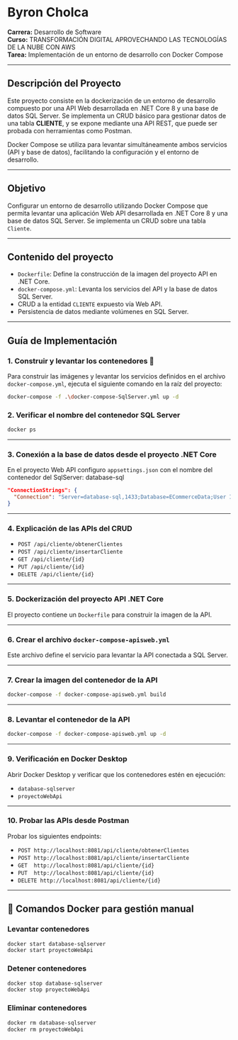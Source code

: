 # Byron Cholca  
**Carrera:** Desarrollo de Software  
**Curso:** TRANSFORMACIÓN DIGITAL APROVECHANDO LAS TECNOLOGÍAS DE LA NUBE CON AWS  
**Tarea:** Implementación de un entorno de desarrollo con Docker Compose  

---

## Descripción del Proyecto

Este proyecto consiste en la dockerización de un entorno de desarrollo compuesto por una API Web desarrollada en .NET Core 8 y una base de datos SQL Server. Se implementa un CRUD básico para gestionar datos de una tabla **CLIENTE**, y se expone mediante una API REST, que puede ser probada con herramientas como Postman.

Docker Compose se utiliza para levantar simultáneamente ambos servicios (API y base de datos), facilitando la configuración y el entorno de desarrollo.

---
## Objetivo

Configurar un entorno de desarrollo utilizando Docker Compose que permita levantar una aplicación Web API 
desarrollada en .NET Core 8 y una base de datos SQL Server. Se implementa un CRUD sobre una tabla `Cliente`.

---

## Contenido del proyecto

- `Dockerfile`: Define la construcción de la imagen del proyecto API en .NET Core.
- `docker-compose.yml`: Levanta los servicios del API y la base de datos SQL Server.
- CRUD a la entidad `CLIENTE` expuesto vía Web API.
- Persistencia de datos mediante volúmenes en SQL Server.

---

## Guía de Implementación

### 1. Construir y levantar los contenedores 🚀

Para construir las imágenes y levantar los servicios definidos en el archivo `docker-compose.yml`, ejecuta el siguiente comando en la raíz del proyecto:

```bash
docker-compose -f .\docker-compose-SqlServer.yml up -d
```
### 2. Verificar el nombre del contenedor SQL Server

```bash
docker ps
```
---

### 3. Conexión a la base de datos desde el proyecto .NET Core

En el proyecto Web API configuro `appsettings.json` con el nombre del contenedor del SqlServer: database-sql

```json
"ConnectionStrings": {
  "Connection": "Server=database-sql,1433;Database=ECommerceData;User Id=sa;Password=adminAppDist2024#;TrustServerCertificate=True"
}
```

---

### 4. Explicación de las APIs del CRUD

- `POST /api/cliente/obtenerClientes`
- `POST /api/cliente/insertarCliente`
- `GET /api/cliente/{id}`
- `PUT /api/cliente/{id}`
- `DELETE /api/cliente/{id}`

---


### 5. Dockerización del proyecto API .NET Core

El proyecto contiene un `Dockerfile` para construir la imagen de la API.

---

### 6. Crear el archivo `docker-compose-apisweb.yml`

Este archivo define el servicio para levantar la API conectada a SQL Server.

---

### 7. Crear la imagen del contenedor de la API

```bash
docker-compose -f docker-compose-apisweb.yml build
```

---

### 8. Levantar el contenedor de la API

```bash
docker-compose -f docker-compose-apisweb.yml up -d
```

---

### 9. Verificación en Docker Desktop

Abrir Docker Desktop y verificar que los contenedores estén en ejecución:
- `database-sqlserver`
- `proyectoWebApi`

---

### 10. Probar las APIs desde Postman

Probar los siguientes endpoints:

- `POST http://localhost:8081/api/cliente/obtenerClientes`
- `POST http://localhost:8081/api/cliente/insertarCliente`
- `GET  http://localhost:8081/api/cliente/{id}`
- `PUT  http://localhost:8081/api/cliente/{id}`
- `DELETE http://localhost:8081/api/cliente/{id}`

---
## 🔧 Comandos Docker para gestión manual

### Levantar contenedores

```bash
docker start database-sqlserver
docker start proyectoWebApi
```

### Detener contenedores

```bash
docker stop database-sqlserver
docker stop proyectoWebApi
```

### Eliminar contenedores

```bash
docker rm database-sqlserver
docker rm proyectoWebApi
```

